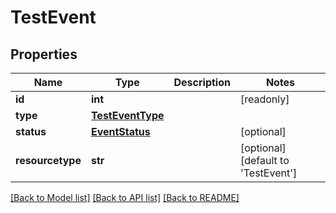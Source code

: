 # TestEvent


## Properties
Name | Type | Description | Notes
------------ | ------------- | ------------- | -------------
**id** | **int** |  | [readonly] 
**type** | [**TestEventType**](TestEventType.md) |  | 
**status** | [**EventStatus**](EventStatus.md) |  | [optional] 
**resourcetype** | **str** |  | [optional] [default to 'TestEvent']

[[Back to Model list]](../README.md#documentation-for-models) [[Back to API list]](../README.md#documentation-for-api-endpoints) [[Back to README]](../README.md)


